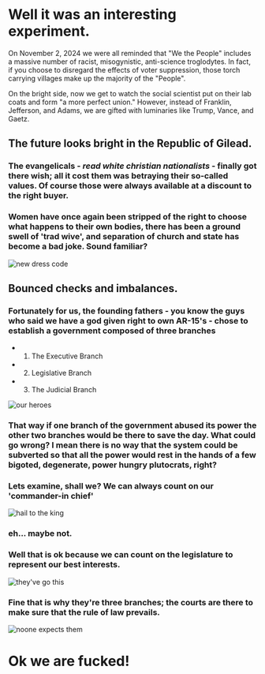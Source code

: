 # Well it was an interesting experiment.

On November 2, 2024 we were all reminded that "We the People" includes a massive number of racist, misogynistic, anti-science troglodytes. In fact, if you choose to disregard the effects of voter suppression, those torch carrying villages make up the majority of the "People". 

On the bright side, now we get to watch the social scientist put on their lab coats and form "a more perfect union." However, instead of Franklin, Jefferson, and Adams, we are gifted with luminaries like Trump, Vance, and Gaetz.
## The future looks bright in the Republic of Gilead.
### The evangelicals - _read white christian nationalists_ - finally got there wish; all it cost them was betraying their so-called values. Of course those were always available at a discount to the right buyer.
### Women have once again been stripped of the right to choose what happens to their own bodies, there has been a ground swell of 'trad wive', and separation of church and state has become a bad joke. Sound familiar? 
![new dress code](https://cdn.mobilesyrup.com/wp-content/uploads/2017/06/the-handmaids-tale.jpg)
##  Bounced checks and imbalances.
### Fortunately for us, the founding fathers - you know the guys who said we have a god given right to own AR-15's - chose to establish a government composed of three branches
-   1. The Executive Branch 
-   2. Legislative Branch
-   3. The Judicial Branch

![our heroes](https://wallpaperaccess.com/full/5664731.jpg)
### That way if one branch of the government abused its power the other two branches would be there to save the day. What could go wrong? I mean there is no way that the system could be subverted so that all the power would rest in the hands of a few bigoted, degenerate, power hungry plutocrats, right?

### Lets examine, shall we? We can always count on our 'commander-in chief' 
![hail to the king](https://image.tmdb.org/t/p/original/7NkfBiQWyCL3HPOskZNgcFslyCr.jpg) 

### eh... maybe not.

### Well that is ok because we can count on the legislature to represent our best interests.

![they've go this](https://static01.nyt.com/images/2014/01/26/opinion/26-iht-edheng/26-iht-edheng-master1050.jpg)

### Fine that is why they're three branches; the courts are there to make sure that the rule of law prevails. 
![noone expects them](https://i.pinimg.com/736x/73/dd/5d/73dd5deae48e36fbeaa3c8cc8fb96c58--spanish-inquisition-monty-python.jpg)

#   Ok we are fucked!